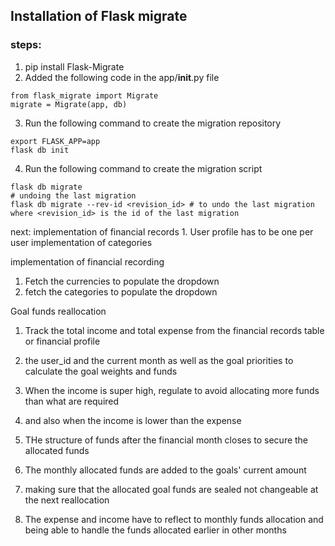 ## Installation of Flask migrate
### steps:
1. pip install Flask-Migrate
2. Added the following code in the app/__init__.py file
```
from flask_migrate import Migrate
migrate = Migrate(app, db)
```
3. Run the following command to create the migration repository
```
export FLASK_APP=app
flask db init
```

4. Run the following command to create the migration script
```
flask db migrate
# undoing the last migration
flask db migrate --rev-id <revision_id> # to undo the last migration where <revision_id> is the id of the last migration

```

next:
implementation of financial records
    1. User profile has to be one per user
implementation of categories


implementation of financial recording
1. Fetch the currencies to populate the dropdown
2. fetch the categories to populate the dropdown

Goal funds reallocation
1. Track the total income and total expense from the financial records table or financial profile

2. the user_id and the current month as well as the goal priorities to calculate the goal weights and funds
3. When the income is super high, regulate to avoid allocating more funds than what are required
4. and also when the income is lower than the expense
5. THe structure of funds after the financial month closes to secure the allocated funds
6. The monthly allocated funds are added to the goals' current amount
7. making sure that the allocated goal funds are sealed not changeable at the next reallocation
8. The expense and income have to reflect to monthly funds allocation and being able to handle the funds allocated earlier in other months